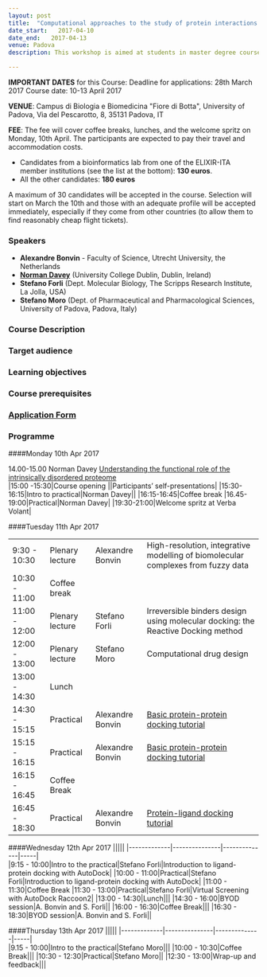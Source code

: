 ```yaml
---
layout: post
title:  "Computational approaches to the study of protein interactions and rational drug design"
date_start:   2017-04-10
date_end:   2017-04-13
venue: Padova
description: This workshop is aimed at students in master degree courses, PhD students and post-doctoral researchers who are working or planning to work in the field of protein interactions from a molecular and structural point of view. In this workshop, participants will familiarise with docking approaches to the study of protein-protein interactions (PPIs) and protein-small molecule interactions. Irreversible binders design using molecular docking and computational methods to rational drug design will be also described, as well as the functional role of the intrinsically disordered proteins.

---
```


**IMPORTANT DATES** for this Course:
   Deadline for applications: 28th March 2017
   Course date: 10-13 April 2017

 **VENUE**:
   Campus di Biologia e Biomedicina "Fiore di Botta", University of Padova, Via del Pescarotto, 8, 35131 Padova, IT

 **FEE**:
 The fee will cover coffee breaks, lunches, and the welcome spritz on Monday, 10th April. The participants are expected to pay their travel and accommodation costs.
 
 - Candidates from a bioinformatics lab from one of the ELIXIR-ITA member institutions (see the list at the bottom): **130 euros**. 
 - All the other candidates: **180 euros**

A maximum of 30 candidates will be accepted in the course. Selection will start on March the 10th and those with an adequate profile will be accepted immediately, especially if they come from other countries (to allow them to find reasonably cheap flight tickets). 

### Speakers
- **Alexandre Bonvin** - Faculty of Science, Utrecht University, the Netherlands
- [**Norman Davey**](../../instructors/norman_davey) (University College Dublin, Dublin, Ireland)
- **Stefano Forli** (Dept. Molecular Biology, The Scripps Research Institute, La Jolla, USA)
- **Stefano Moro** (Dept. of Pharmaceutical and Pharmacological Sciences, University of Padova, Padova, Italy)

### Course Description

### Target audience

### Learning objectives

### Course prerequisites

### [Application Form](http://)

### Programme

####Monday 10th Apr 2017
                   
14.00-15.00  Norman Davey [Understanding the functional role of the intrinsically disordered proteome](https://elixir-iib-training.github.io/website/docs/norman-davey-abstract-padova-2017.pdf) <br>
|15:00 -15:30|Course opening  ||Participants’ self-presentations|
|15:30-16:15|Intro to practical|Norman Davey||
|16:15-16:45|Coffee break
|16.45-19:00|Practical|Norman Davey|
|19:30-21:00|Welcome spritz at Verba Volant|


####Tuesday 11th Apr 2017

|||||
|-------------|---------------|--------------|-----|                         
|9:30 - 10:30|Plenary lecture|Alexandre Bonvin|High-resolution, integrative modelling of biomolecular complexes from fuzzy data|
|10:30 - 11:00|Coffee break|
|11:00 - 12:00|Plenary lecture|Stefano Forli|Irreversible binders design using molecular docking: the Reactive Docking method|
|12:00 - 13:00|Plenary lecture|Stefano Moro|Computational drug design|
|13:00 - 14:30|Lunch|
|14:30 - 15:15|Practical|Alexandre Bonvin|<a href="http://www.bonvinlab.org/education/HADDOCK-protein-protein-basic/">Basic protein-protein docking tutorial</a>|
|15:15 - 16:15|Practical|Alexandre Bonvin|<a href="http://www.bonvinlab.org/education/HADDOCK-protein-protein-basic/">Basic protein-protein docking tutorial</a>|
|16:15 - 16:45|Coffee Break|||
|16:45 - 18:30|Practical|Alexandre Bonvin|<a href="http://www.bonvinlab.org/education/HADDOCK-binding-sites/">Protein-ligand docking tutorial</a>|

####Wednesday 12th Apr 2017
|||||
|-------------|---------------|--------------|-----|                         
|9:15 - 10:00|Intro to the practical|Stefano Forli|Introduction to ligand-protein docking with AutoDock|
|10:00 - 11:00|Practical|Stefano Forli|Introduction to ligand-protein docking with AutoDock|
|11:00 - 11:30|Coffee Break
|11:30 - 13:00|Practical|Stefano Forli|Virtual Screening with AutoDock Raccoon2|
|13:00 - 14:30|Lunch|||
|14:30 - 16:00|BYOD session|A. Bonvin and S. Forli||
|16:00 - 16:30|Coffee Break|||
|16:30 - 18:30|BYOD session|A. Bonvin and S. Forli||

####Thursday 13th Apr 2017
|||||
|-------------|---------------|--------------|-----|                         
|9.15 - 10:00|Intro to the practical|Stefano Moro|||
|10:00 - 10:30|Coffee Break|||
|10:30 - 12:30|Practical|Stefano Moro||
|12:30 - 13:00|Wrap-up and feedback|||

